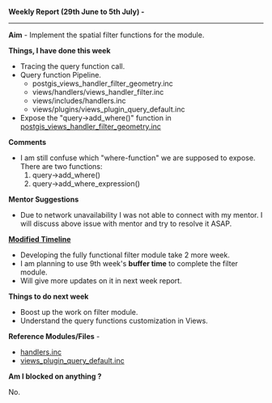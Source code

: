 **Weekly Report (29th June to 5th July) -**

***

**Aim** - Implement the spatial filter functions for the module.

**Things, I have done this week**

* Tracing the query function call.  
* Query function Pipeline. 
  * postgis_views_handler_filter_geometry.inc
  * views/handlers/views_handler_filter.inc
  * views/includes/handlers.inc
  * views/plugins/views_plugin_query_default.inc
* Expose the "query->add_where()" function in [postgis_views_handler_filter_geometry.inc](https://github.com/panwarnaveen9/View-Module-for-Cartaro-GSOC2014/blob/20964232f29365a6ff28f54c11b09244936f9eec/cartaro/profiles/cartaro/modules/contrib/postgis/views/postgis_views_handler_filter_geometry.inc) 

**Comments**
* I am still confuse which "where-function" we are supposed to expose. There are two functions:
  1. query->add_where()
  2. query->add_where_expression() 

**Mentor Suggestions**
* Due to network unavailability I was not able to connect with my mentor. I will discuss above issue with mentor and try to resolve it ASAP.

[**Modified Timeline**](#Modified_Timeline)
* Developing the fully functional filter module take 2 more week. 
* I am planning to use 9th week's **buffer time** to complete the filter module. 
* Will give more updates on it in next week report.

**Things to do next week**
* Boost up the work on filter module.
* Understand the query functions customization in Views.   


**Reference Modules/Files** - 
* [handlers.inc]()
* [views_plugin_query_default.inc]()

**Am I blocked on anything ?**

No.
